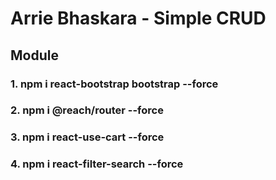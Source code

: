 # Arrie Bhaskara - Simple CRUD

## Module

### 1. npm i react-bootstrap bootstrap --force

### 2. npm i @reach/router --force

### 3. npm i react-use-cart --force

### 4. npm i react-filter-search --force
